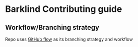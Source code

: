 # Barklind Contributing guide

## Workflow/Branching strategy
Repo uses [GitHub flow](https://docs.github.com/en/get-started/using-github/github-flow) as its branching strategy and workflow

